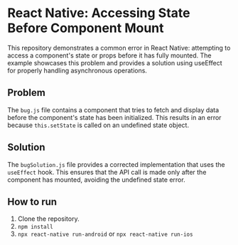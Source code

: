 # React Native: Accessing State Before Component Mount

This repository demonstrates a common error in React Native: attempting to access a component's state or props before it has fully mounted.  The example showcases this problem and provides a solution using useEffect for properly handling asynchronous operations.

## Problem

The `bug.js` file contains a component that tries to fetch and display data before the component's state has been initialized.  This results in an error because `this.setState` is called on an undefined state object.

## Solution

The `bugSolution.js` file provides a corrected implementation that uses the `useEffect` hook.  This ensures that the API call is made only after the component has mounted, avoiding the undefined state error.

## How to run

1. Clone the repository.
2. `npm install`
3. `npx react-native run-android` or `npx react-native run-ios`